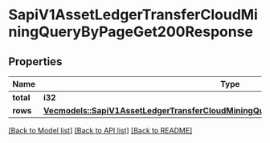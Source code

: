 # SapiV1AssetLedgerTransferCloudMiningQueryByPageGet200Response

## Properties

Name | Type | Description | Notes
------------ | ------------- | ------------- | -------------
**total** | **i32** |  | 
**rows** | [**Vec<models::SapiV1AssetLedgerTransferCloudMiningQueryByPageGet200ResponseRowsInner>**](_sapi_v1_asset_ledger_transfer_cloud_mining_queryByPage_get_200_response_rows_inner.md) |  | 

[[Back to Model list]](../README.md#documentation-for-models) [[Back to API list]](../README.md#documentation-for-api-endpoints) [[Back to README]](../README.md)


